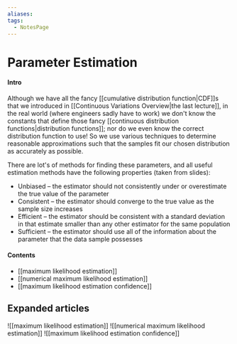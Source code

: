 ```yaml
---
aliases: 
tags:
  - NotesPage
---
```


# Parameter Estimation

#### Intro
Although we have all the fancy [[cumulative distribution function|CDF]]s that we introduced in [[Continuous Variations Overview|the last lecture]], in the real world (where engineers sadly have to work) we don't know the constants that define those fancy [[continuous distribution functions|distribution functions]]; nor do we even know the correct distribution function to use! So we use various techniques to determine reasonable approximations such that the samples fit our chosen distribution as accurately as possible.

There are lot's of methods for finding these parameters, and all useful estimation methods have the following properties (taken from slides):
- Unbiased – the estimator should not consistently under or overestimate the true value of the parameter
- Consistent – the estimator should converge to the true value as the sample size increases
- Efficient – the estimator should be consistent with a standard deviation in that estimate smaller than any other estimator for the same population
- Sufficient – the estimator should use all of the information about the parameter that the data sample possesses

#### Contents

- [[maximum likelihood estimation]]
- [[numerical maximum likelihood estimation]]
- [[maximum likelihood estimation confidence]]
## Expanded articles
![[maximum likelihood estimation]]
![[numerical maximum likelihood estimation]]
![[maximum likelihood estimation confidence]]
